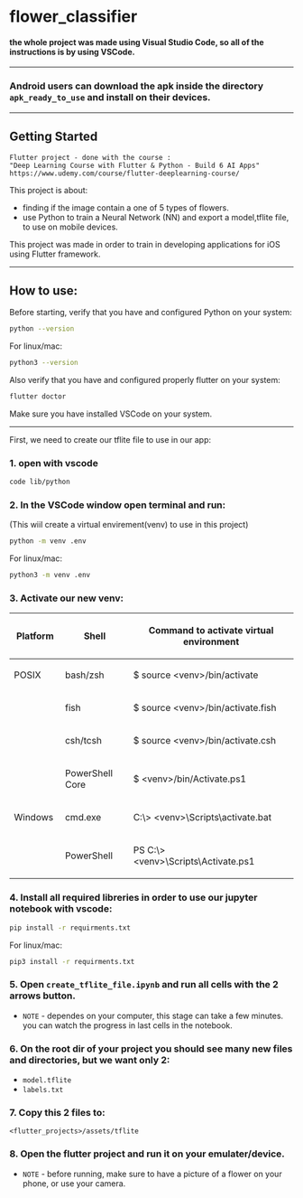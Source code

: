 # flower_classifier

#### the whole project was made using Visual Studio Code, so all of the instructions is by using VSCode.

---

### Android users can download the apk inside the directory `apk_ready_to_use` and install on their devices.

---

## Getting Started

```
Flutter project - done with the course :
"Deep Learning Course with Flutter & Python - Build 6 AI Apps"
https://www.udemy.com/course/flutter-deeplearning-course/
```

This project is about:

- finding if the image contain a one of 5 types of flowers.
- use Python to train a Neural Network (NN) and export a model,tflite file, to use on mobile devices.

This project was made in order to train in developing applications for iOS using Flutter framework.

---

## How to use:

Before starting, verify that you have and configured Python on your system:

```sh
python --version
```

For linux/mac:

```sh
python3 --version
```

Also verify that you have and configured properly flutter on your system:

```sh
flutter doctor
```

Make sure you have installed VSCode on your system.

---

First, we need to create our tflite file to use in our app:

### 1. open with vscode

```sh
code lib/python
```

### 2. In the VSCode window open terminal and run:

(This wiil create a virtual envirement(venv) to use in this project)

```sh
python -m venv .env
```

For linux/mac:

```sh
python3 -m venv .env
```

### 3. Activate our new venv:

<table>
<colgroup>
<col style="width: 18%">
<col style="width: 24%">
<col style="width: 58%">
</colgroup>
<thead>
<tr class="row-odd"><th class="head"><p>Platform</p></th>
<th class="head"><p>Shell</p></th>
<th class="head"><p>Command to activate virtual environment</p></th>
</tr>
</thead>
<tbody>
<tr class="row-even"><td><p>POSIX</p></td>
<td><p>bash/zsh</p></td>
<td><p>$ source &lt;venv&gt;/bin/activate</p></td>
</tr>
<tr class="row-odd"><td></td>
<td><p>fish</p></td>
<td><p>$ source &lt;venv&gt;/bin/activate.fish</p></td>
</tr>
<tr class="row-even"><td></td>
<td><p>csh/tcsh</p></td>
<td><p>$ source &lt;venv&gt;/bin/activate.csh</p></td>
</tr>
<tr class="row-odd"><td></td>
<td><p>PowerShell Core</p></td>
<td><p>$ &lt;venv&gt;/bin/Activate.ps1</p></td>
</tr>
<tr class="row-even"><td><p>Windows</p></td>
<td><p>cmd.exe</p></td>
<td><p>C:\&gt; &lt;venv&gt;\Scripts\activate.bat</p></td>
</tr>
<tr class="row-odd"><td></td>
<td><p>PowerShell</p></td>
<td><p>PS C:\&gt; &lt;venv&gt;\Scripts\Activate.ps1</p></td>
</tr>
</tbody>
</table>

### 4. Install all required libreries in order to use our jupyter notebook with vscode:

```sh
pip install -r requirments.txt
```

For linux/mac:

```sh
pip3 install -r requirments.txt
```

### 5. Open `create_tflite_file.ipynb` and run all cells with the 2 arrows button.

- `NOTE` - dependes on your computer, this stage can take a few minutes. you can watch the progress in last cells in the notebook.

### 6. On the root dir of your project you should see many new files and directories, but we want only 2:

- `model.tflite`
- `labels.txt`

### 7. Copy this 2 files to:

`<flutter_projects>/assets/tflite`

### 8. Open the flutter project and run it on your emulater/device.

- `NOTE` - before running, make sure to have a picture of a flower on your phone, or use your camera.
